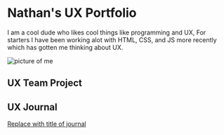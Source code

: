 # Nathan's UX Portfolio

I am a cool dude who likes cool things like programming and UX, For starters I have been working alot with HTML, CSS, and JS more recently which has gotten me thinking about UX. 

![picture of me](https://github.com/UsabilityEngineering/ux-journal-NcollegeB/blob/main/assets/NathanLookinGood.jpeg "Nathan Picture AI-Generated") 
## UX Team Project


## UX Journal

[Replace with title of journal](j01/)
